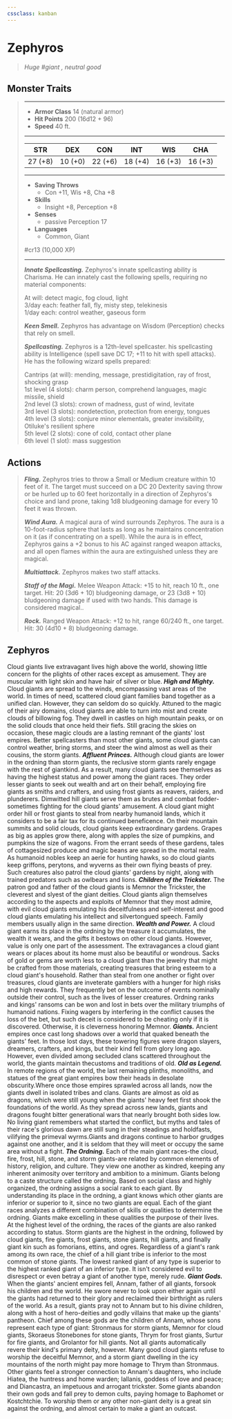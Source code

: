 ```yaml
---
cssclass: kanban
---
```


# Zephyros
>*Huge #giant , neutral good*
## Monster Traits
>___
>- **Armor Class** 14 (natural armor)
>- **Hit Points** 200 (16d12 + 96)
>- **Speed** 40 ft.
>___
>|STR|DEX|CON|INT|WIS|CHA|
>|:---:|:---:|:---:|:---:|:---:|:---:|
>|27 (+8)|10 (+0)|22 (+6)|18 (+4)|16 (+3)|16 (+3)|
>___
>- **Saving Throws**
>	 - Con +11, Wis +8, Cha +8
>- **Skills**
>	 - Insight +8, Perception +8
>- **Senses**
>	 - passive Perception 17
>- **Languages**
>	 - Common, Giant
>
> #cr13 (10,000 XP)
>___
>***Innate Spellcasting.*** Zephyros's innate spellcasting ability is Charisma. He can innately cast the following spells, requiring no material components:  
>
>At will: detect magic, fog cloud, light  
>3/day each: feather fall, fly, misty step, telekinesis  
>1/day each: control weather, gaseous form  
>
>
>***Keen Smell.*** Zephyros has advantage on Wisdom (Perception) checks that rely on smell.  
>
>***Spellcasting.*** Zephyros is a 12th-level spellcaster. his spellcasting ability is Intelligence (spell save DC 17; +11 to hit with spell attacks). He has the following wizard spells prepared:  
>
>Cantrips (at will): mending, message, prestidigitation, ray of frost, shocking grasp  
>1st level (4 slots): charm person, comprehend languages, magic missile, shield  
>2nd level (3 slots): crown of madness, gust of wind, levitate  
>3rd level (3 slots): nondetection, protection from energy, tongues  
>4th level (3 slots): conjure minor elementals, greater invisibility, Otiluke's resilient sphere  
>5th level (2 slots): cone of cold, contact other plane  
>6th level (1 slot): mass suggestion  
>
## Actions
>***Fling.*** Zephyros tries to throw a Small or Medium creature within 10 feet of it. The target must succeed on a DC 20 Dexterity saving throw or be hurled up to 60 feet horizontally in a direction of Zephyros's choice and land prone, taking 1d8 bludgeoning damage for every 10 feet it was thrown.  
>
>***Wind Aura.*** A magical aura of wind surrounds Zephyros. The aura is a 10-foot-radius sphere that lasts as long as he maintains concentration on it (as if concentrating on a spell). While the aura is in effect, Zephyros gains a +2 bonus to his AC against ranged weapon attacks, and all open flames within the aura are extinguished unless they are magical.  
>
>***Multiattack.*** Zephyros makes two staff attacks.  
>
>***Staff of the Magi.*** Melee Weapon Attack: +15 to hit, reach 10 ft., one target. Hit: 20 (3d6 + 10) bludgeoning damage, or 23 (3d8 + 10) bludgeoning damage if used with two hands. This damage is considered magical..  
>
>***Rock.*** Ranged Weapon Attack: +12 to hit, range 60/240 ft., one target. Hit: 30 (4d10 + 8) bludgeoning damage.
## Zephyros
Cloud giants live extravagant lives high above the world, showing little concern for the plights of other races except as amusement. They are muscular with light skin and have hair of silver or blue.
***High and Mighty.*** Cloud giants are spread to the winds, encompassing vast areas of the world. In times of need, scattered cloud giant families band together as a unified clan. However, they can seldom do so quickly.
Attuned to the magic of their airy domains, cloud giants are able to turn into mist and create clouds of billowing fog. They dwell in castles on high mountain peaks, or on the solid clouds that once held their fiefs.
Still gracing the skies on occasion, these magic clouds are a lasting remnant of the giants' lost empires. Better spellcasters than most other giants, some cloud giants can control weather, bring storms, and steer the wind almost as well as their cousins, the storm giants.
***Affluent Princes.*** Although cloud giants are lower in the ordning than storm giants, the reclusive storm giants rarely engage with the rest of giantkind. As a result, many cloud giants see themselves as having the highest status and power among the giant races.
They order lesser giants to seek out wealth and art on their behalf, employing fire giants as smiths and crafters, and using frost giants as reavers, raiders, and plunderers. Dimwitted hill giants serve them as brutes and combat fodder-sometimes fighting for the cloud giants' amusement. A cloud giant might order hill or frost giants to steal from nearby humanoid lands, which it considers to be a fair tax for its continued beneficence. On their mountain summits and solid clouds, cloud giants keep extraordinary gardens. Grapes as big as apples grow there, along with apples the size of pumpkins, and pumpkins the size of wagons. From the errant seeds of these gardens, tales of cottagesized produce and magic beans are spread in the mortal realm.
As humanoid nobles keep an aerie for hunting hawks, so do cloud giants keep griffons, perytons, and wyverns as their own flying beasts of prey. Such creatures also patrol the cloud giants' gardens by night, along with trained predators such as owlbears and lions.
***Children of the Trickster.*** The patron god and father of the cloud giants is Memnor the Trickster, the cleverest and slyest of the giant deities. Cloud giants align themselves according to the aspects and exploits of Memnor that they most admire, with evil cloud giants emulating his deceitfulness and self-interest and good cloud giants emulating his intellect and silvertongued speech. Family members usually align in the same direction.
***Wealth and Power.*** A cloud giant earns its place in the ordning by the treasure it accumulates, the wealth it wears, and the gifts it bestows on other cloud giants.
However, value is only one part of the assessment. The extravagances a cloud giant wears or places about its home must also be beautiful or wondrous. Sacks of gold or gems are worth less to a cloud giant than the jewelry that might be crafted from those materials, creating treasures that bring esteem to a cloud giant's household.
Rather than steal from one another or fight over treasures, cloud giants are inveterate gamblers with a hunger for high risks and high rewards. They frequently bet on the outcome of events nominally outside their control, such as the lives of lesser creatures. Ordning ranks and kings' ransoms can be won and lost in bets over the military triumphs of humanoid nations. Fixing wagers by interfering in the conflict causes the loss of the bet, but such deceit is considered to be cheating only if it is discovered. Otherwise, it is cleverness honoring Memnor.
***Giants.*** Ancient empires once cast long shadows over a world that quaked beneath the giants' feet. In those lost days, these towering figures were dragon slayers, dreamers, crafters, and kings, but their kind fell from glory long ago. However, even divided among secluded clans scattered throughout the world, the giants maintain thecustoms and traditions of old.
***Old as Legend.*** In remote regions of the world, the last remaining plinths, monoliths, and statues of the great giant empires bow their heads in desolate obscurity.Where once those empires sprawled across all lands, now the giants dwell in isolated tribes and clans.
Giants are almost as old as dragons, which were still young when the giants' heavy feet first shook the foundations of the world. As they spread across new lands, giants and dragons fought bitter generational wars that nearly brought both sides low. No living giant remembers what started the conflict, but myths and tales of their race's glorious dawn are still sung in their steadings and holdfasts, vilifying the primeval wyrms.Giants and dragons continue to harbor grudges against one another, and it is seldom that they will meet or occupy the same area without a fight.
***The Ordning.*** Each of the main giant races-the cloud, fire, frost, hill, stone, and storm giants-are related by common elements of history, religion, and culture. They view one another as kindred, keeping any inherent animosity over territory and ambition to a minimum.
Giants belong to a caste structure called the ordning. Based on social class and highly organized, the ordning assigns a social rank to each giant. By understanding its place in the ordning, a giant knows which other giants are inferior or superior to it, since no two giants are equal. Each of the giant races analyzes a different combination of skills or qualities to determine the ordning. Giants make excelling in these qualities the purpose of their lives.
At the highest level of the ordning, the races of the giants are also ranked according to status. Storm giants are the highest in the ordning, followed by cloud giants, fire giants, frost giants, stone giants, hill giants, and finally giant kin such as fomorians, ettins, and ogres.
Regardless of a giant's rank among its own race, the chief of a hill giant tribe is inferior to the most common of stone giants. The lowest ranked giant of any type is superior to the highest ranked giant of an inferior type. It isn't considered evil to disrespect or even betray a giant of another type, merely rude.
***Giant Gods.*** When the giants' ancient empires fell, Annam, father of all giants, forsook his children and the world. He swore never to look upon either again until the giants had returned to their glory and reclaimed their birthright as rulers of the world. As a result, giants pray not to Annam but to his divine children, along with a host of hero-deities and godly villains that make up the giants' pantheon.
Chief among these gods are the children of Annam, whose sons represent each type of giant: Stronmaus for storm giants, Memnor for cloud giants, Skoraeus Stonebones for stone giants, Thrym for frost giants, Surtur for fire giants, and Grolantor for hill giants. Not all giants automatically revere their kind's primary deity, however. Many good cloud giants refuse to worship the deceitful Memnor, and a storm giant dwelling in the icy mountains of the north might pay more homage to Thrym than Stronmaus. Other giants feel a stronger connection to Annam's daughters, who include Hiatea, the huntress and home warden; Iallanis, goddess of love and peace; and Diancastra, an impetuous and arrogant trickster.
Some giants abandon their own gods and fall prey to demon cults, paying homage to Baphomet or Kostchtchie. To worship them or any other non-giant deity is a great sin against the ordning, and almost certain to make a giant an outcast.